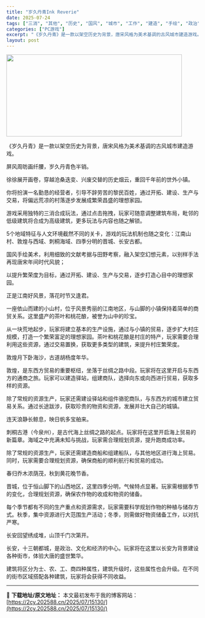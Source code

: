 ```yaml
---
title: "岁久丹青Ink Reverie"
date: 2025-07-24
tags: ["三消", "其他", "历史", "国风", "城市", "工作", "建造", "手绘", "政治", "架空历史"]
categories: ["PC游戏"]
excerpt: "《岁久丹青》是一款以架空历史为背景，唐宋风格为美术基调的古风城市建造游戏。 屏风周昉画纤腰，岁久丹青色半销。 徐徐展开画卷，穿越沧桑迭变、兴废交替的历史烟云，重回千年前的世外小镇。 你将扮演一名勤恳的经营者，引导不辞劳苦的黎民百姓，通过开拓、建设、生产与交易，将偏远荒凉的村落逐步发展成繁荣昌盛的理想&hellip;"
layout: post
---
```


<img class="aligncenter size-full wp-image-15100" src="https://2cy.202588.cn/wp-content/uploads/2025/07/2025072408214491.webp" alt="" width="460" height="215" />

《岁久丹青》是一款以架空历史为背景，唐宋风格为美术基调的古风城市建造游戏。

屏风周昉画纤腰，岁久丹青色半销。

徐徐展开画卷，穿越沧桑迭变、兴废交替的历史烟云，重回千年前的世外小镇。

你将扮演一名勤恳的经营者，引导不辞劳苦的黎民百姓，通过开拓、建设、生产与交易，将偏远荒凉的村落逐步发展成繁荣昌盛的理想家园。

游戏采用独特的三消合成玩法，通过点击拖拽，玩家可随意调整建筑布局，毗邻的低级建筑将合成为高级建筑，更多玩法与内容也随之解锁。

5个地域特征与人文环境截然不同的关卡，游戏的玩法机制也随之变化：江南山村、敦煌与西域、刺桐海域、四季分明的晋城、长安古都。

国风手绘美术，利用细致的文献考据与田野考察，融入架空幻想元素，以别样手法再现唐宋年间时代风貌；

以提升繁荣度为目标，通过开拓、建设、生产与交易，逐步打造心目中的理想家园。

正是江南好风景，落花时节又逢君。

一座依山而建的小山村，位于风景秀丽的江南地区，与山脚的小镇保持着简单的商贸关系。这里盛产的茶叶和桃花酿，被誉为山中的珍宝。

从一块荒地起步，玩家将建立基本的生产设施，通过与小镇的贸易，逐步扩大村庄规模，打造一个繁荣富足的理想家园。茶叶和桃花酿是村庄的特产，玩家需要合理利用这些资源，通过交易置换，获取更多类型的建筑，来提升村庄繁荣度。

敦煌月下卧海沙，古道胡杨度年华。

敦煌，是东西方贸易的重要枢纽，坐落于丝绸之路中段。玩家将在这里开启与东西方的通商之旅。玩家可以建造驿站，组建商队，选择向东或向西进行贸易，获取多样的资源。

除了常规的资源生产，玩家还需建设驿站和组件骆驼商队，与东西方的城市建立贸易关系。通过长途跋涉，获取珍贵的物资和资源，发展并壮大自己的城镇。

连天浪静长鲸息，映日帆多宝舶来。

刺桐古港（今泉州），是古代海上丝绸之路的起点。玩家将在这里开启海上贸易的新篇章。海域之中充满未知与挑战，玩家需合理规划资源，提升跑商成功率。

除了常规的资源生产，玩家还需建造商船和组建船队，与其他地区进行海上贸易。同时，玩家需要合理规划资源，确保商船的顺利航行和贸易的成功。

春归乔木浓荫茂，秋到黄花晚节香。

晋城，位于恒山脚下的山西地区，这里四季分明，气候特点显著。玩家需根据季节的变化，合理规划资源，确保农作物的收成和物资的储备。

每个季节都有不同的生产重点和资源需求，玩家需要科学规划作物的种植与储存方式。秋季，集中资源进行大范围生产活动；冬季，则需做好物资储备工作，以对抗严寒。

长安回望绣成堆，山顶千门次第开。

长安，十三朝都城，是政治、文化和经济的中心。玩家将在这里以长安为背景建设各种街市，体验大唐的盛世繁华。

建筑将区分为士、农、工、商四种属性，建筑升级时，这些属性也会升级。在不同的街市区域搭配各种建筑，玩家将会获得不同收益。

---
📖 **下载地址/原文地址：** 本文最初发布于我的博客网站：[https://2cy.202588.cn/2025/07/15130/](https://2cy.202588.cn/2025/07/15130/)
